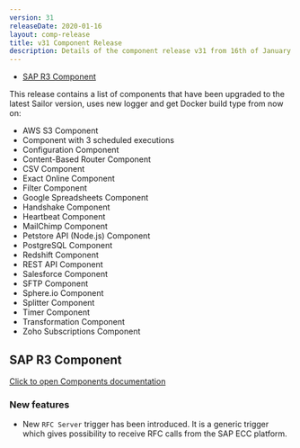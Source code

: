 ```yaml
---
version: 31
releaseDate: 2020-01-16
layout: comp-release
title: v31 Component Release
description: Details of the component release v31 from 16th of January 2020
---
```


*   [SAP R3 Component](#sap-r3-component)

This release contains a list of components that have been upgraded to the latest Sailor version, uses new logger and get Docker build type from now on:

*   AWS S3 Component
*   Component with 3 scheduled executions
*   Configuration Component
*   Content-Based Router Component
*   CSV Component
*   Exact Online Component
*   Filter Component
*   Google Spreadsheets Component
*   Handshake Component
*   Heartbeat Component
*   MailChimp Component
*   Petstore API (Node.js) Component
*   PostgreSQL Component
*   Redshift Component
*   REST API Component
*   Salesforce Component
*   SFTP Component
*   Sphere.io Component
*   Splitter Component
*   Timer Component
*   Transformation Component
*   Zoho Subscriptions Component

## SAP R3 Component
[Click to open Components documentation](/components/sap-r3/)

### New features
* New `RFC Server` trigger has been introduced. It is a generic trigger which gives possibility to receive RFC calls from the SAP ECC platform.

